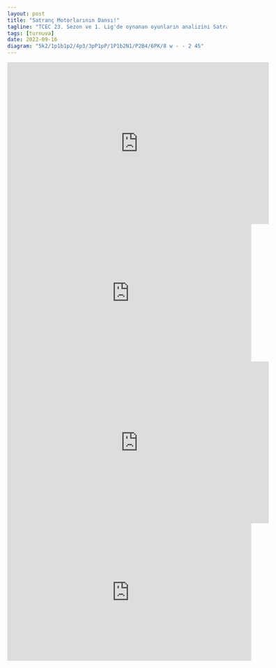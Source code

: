 ```yaml
---
layout: post
title: "Satranç Motorlarının Dansı!"
tagline: "TCEC 23. Sezon ve 1. Lig'de oynanan oyunların analizini Satranchess YouTube kanalında paylaşmıştım. Burada da oyunların analizine yer vermek istedim."
tags: [turnuva]
date: 2022-09-16
diagram: "5k2/1p1b1p2/4p3/3pP1pP/1P1b2N1/P2B4/6PK/8 w - - 2 45"
---
```


<iframe width=600 height=371 src="https://lichess.org/study/embed/WtzDge6H/Qg4s2Cx6" frameborder=0></iframe>  


<iframe width="560" height="315" src="https://www.youtube.com/embed/Kh5enTO38gs" title="YouTube video player" frameborder="0" allow="accelerometer; autoplay; clipboard-write; encrypted-media; gyroscope; picture-in-picture" allowfullscreen></iframe>

<iframe width=600 height=371 src="https://lichess.org/study/embed/WtzDge6H/sX9IqIif" frameborder=0></iframe>

<iframe width="560" height="315" src="https://www.youtube.com/embed/sO9OyQ_xSoA" title="YouTube video player" frameborder="0" allow="accelerometer; autoplay; clipboard-write; encrypted-media; gyroscope; picture-in-picture" allowfullscreen></iframe>
